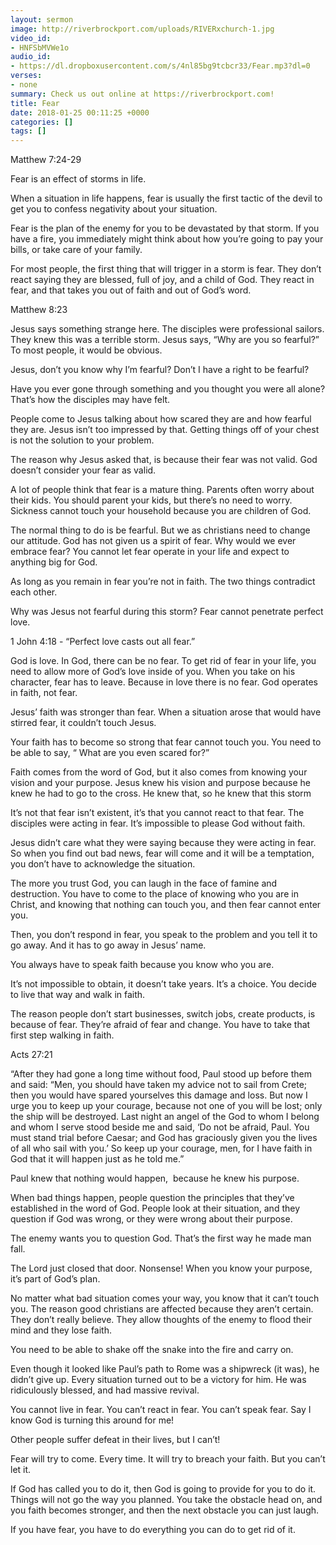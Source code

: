```yaml
---
layout: sermon
image: http://riverbrockport.com/uploads/RIVERxchurch-1.jpg
video_id:
- HNFSbMVWe1o
audio_id:
- https://dl.dropboxusercontent.com/s/4nl85bg9tcbcr33/Fear.mp3?dl=0
verses:
- none
summary: Check us out online at https://riverbrockport.com!
title: Fear
date: 2018-01-25 00:11:25 +0000
categories: []
tags: []
---
```

Matthew 7:24-29

Fear is an effect of storms in life. 

When a situation in life happens, fear is usually the first tactic of the devil to get you to confess negativity about your situation.

Fear is the plan of the enemy for you to be devastated by that storm. If you have a fire, you immediately might think about how you’re going to pay your bills, or take care of your family.

For most people, the first thing that will trigger in a storm is fear. They don’t react saying they are blessed, full of joy, and a child of God. They react in fear, and that takes you out of faith and out of God’s word. 

Matthew 8:23

Jesus says something strange here. The disciples were professional sailors. They knew this was a terrible storm. Jesus says, “Why are you so fearful?” To most people, it would be obvious. 

Jesus, don’t you know why I’m fearful? Don’t I have a right to be fearful? 

Have you ever gone through something and you thought you were all alone? That’s how the disciples may have felt. 

People come to Jesus talking about how scared they are and how fearful they are. Jesus isn’t too impressed by that. Getting things off of your chest is not the solution to your problem. 

The reason why Jesus asked that, is because their fear was not valid. God doesn’t consider your fear as valid.

A lot of people think that fear is a mature thing. Parents often worry about their kids. You should parent your kids, but there’s no need to worry. Sickness cannot touch your household because you are children of God.

The normal thing to do is be fearful. But we as christians need to change our attitude. God has not given us a spirit of fear. Why would we ever embrace fear? You cannot let fear operate in your life and expect to anything big for God.

As long as you remain in fear you’re not in faith. The two things contradict each other.

Why was Jesus not fearful during this storm? Fear cannot penetrate perfect love. 

1 John 4:18 - “Perfect love casts out all fear.”

God is love. In God, there can be no fear. To get rid of fear in your life, you need to allow more of God’s love inside of you. When you take on his character, fear has to leave. Because in love there is no fear. God operates in faith, not fear.

Jesus’ faith was stronger than fear. When a situation arose that would have stirred fear, it couldn’t touch Jesus. 

Your faith has to become so strong that fear cannot touch you. You need to be able to say, “ What are you even scared for?”

Faith comes from the word of God, but it also comes from knowing your vision and your purpose. Jesus knew his vision and purpose because he knew he had to go to the cross. He knew that, so he knew that this storm

It’s not that fear isn’t existent, it’s that you cannot react to that fear. The disciples were acting in fear. It’s impossible to please God without faith. 

Jesus didn’t care what they were saying because they were acting in fear. So when you find out bad news, fear will come and it will be a temptation, you don’t have to acknowledge the situation.

The more you trust God, you can laugh in the face of famine and destruction. You have to come to the place of knowing who you are in Christ, and knowing that nothing can touch you, and then fear cannot enter you.

Then, you don’t respond in fear, you speak to the problem and you tell it to go away. And it has to go away in Jesus’ name. 

You always have to speak faith because you know who you are.

It’s not impossible to obtain, it doesn’t take years. It’s a choice. You decide to live that way and walk in faith.

The reason people don’t start businesses, switch jobs, create products, is because of fear. They’re afraid of fear and change. You have to take that first step walking in faith.

Acts 27:21 

“After they had gone a long time without food, Paul stood up before them and said: “Men, you should have taken my advice not to sail from Crete; then you would have spared yourselves this damage and loss. But now I urge you to keep up your courage, because not one of you will be lost; only the ship will be destroyed. Last night an angel of the God to whom I belong and whom I serve stood beside me and said, ‘Do not be afraid, Paul. You must stand trial before Caesar; and God has graciously given you the lives of all who sail with you.’ So keep up your courage, men, for I have faith in God that it will happen just as he told me.”

Paul knew that nothing would happen,  because he knew his purpose.

When bad things happen, people question the principles that they’ve established in the word of God. People look at their situation, and they question if God was wrong, or they were wrong about their purpose.

The enemy wants you to question God. That’s the first way he made man fall.

The Lord just closed that door. Nonsense! When you know your purpose, it’s part of God’s plan.

No matter what bad situation comes your way, you know that it can’t touch you. The reason good christians are affected because they aren’t certain. They don’t really believe. They allow thoughts of the enemy to flood their mind and they lose faith.

You need to be able to shake off the snake into the fire and carry on.

Even though it looked like Paul’s path to Rome was a shipwreck (it was), he didn’t give up. Every situation turned out to be a victory for him. He was ridiculously blessed, and had massive revival.

You cannot live in fear. You can’t react in fear. You can’t speak fear. Say I know God is turning this around for me!

Other people suffer defeat in their lives, but I can’t!

Fear will try to come. Every time. It will try to breach your faith. But you can’t let it.

If God has called you to do it, then God is going to provide for you to do it. Things will not go the way you planned. You take the obstacle head on, and you faith becomes stronger, and then the next obstacle you can just laugh. 

If you have fear, you have to do everything you can do to get rid of it. 